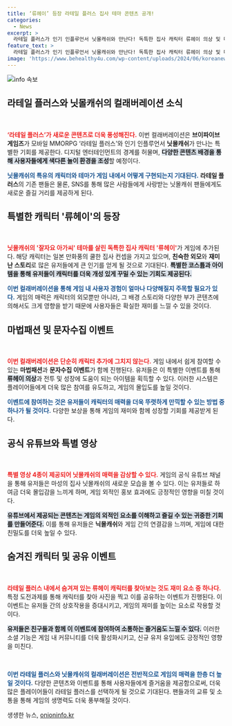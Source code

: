 ```yaml
---
title: ‘류헤이’ 등장 라테일 플러스 집사 테마 콘텐츠 공개!
categories:
  - News
excerpt: >
  라테일 플러스가 인기 인플루언서 닛몰캐쉬와 만난다! 독특한 집사 캐릭터 류헤이 의상 및 다채로운 이벤트가 기다리는 이번 컬래버로 특별한 재미를 경험해보세요!
feature_text: >
  라테일 플러스가 인기 인플루언서 닛몰캐쉬와 만난다! 독특한 집사 캐릭터 류헤이 의상 및 다채로운 이벤트가 기다리는 이번 컬래버로 특별한 재미를 경험해보세요!
image: 'https://www.behealthy4u.com/wp-content/uploads/2024/06/koreanews.jpg'
---
```


<p><img src="https://www.behealthy4u.com/wp-content/uploads/2024/06/koreanews.jpg" alt="info 속보" /></p>

<h2 data-ke-size="size26">라테일 플러스와 닛몰캐쉬의 컬래버레이션 소식</h2>

<p data-ke-size="size16">&nbsp;</p>

<p><b><span style="color: #ee2323;">‘라테일 플러스’가 새로운 콘텐츠로 더욱 풍성해진다.</span></b> 이번 컬래버레이션은 <b>브이파이브 게임즈</b>가 모바일 MMORPG ‘라테일 플러스’와 인기 인플루언서 <b>닛몰캐쉬</b>가 만나는 특별한 기회를 제공한다. 디지털 엔터테인먼트의 경계를 허물며, <b><span style="background-color: #21538527;">다양한 콘텐츠 배경을 통해 사용자들에게 색다른 놀이 환경을 조성</span></b>할 예정이다.</p>

<p><b><span style="color: #1a5490;">닛몰캐쉬의 특유의 캐릭터와 테마가 게임 내에서 어떻게 구현되는지 기대된다.</span></b> <b>라테일 플러스</b>의 기존 팬들은 물론, SNS를 통해 많은 사람들에게 사랑받는 닛몰캐쉬 팬들에게도 새로운 즐길 거리를 제공하게 된다.</p>

<h2 data-ke-size="size26">특별한 캐릭터 '류헤이'의 등장</h2>

<p data-ke-size="size16">&nbsp;</p>

<p><b><span style="color: #ee2323;">닛몰캐쉬의 '잘자요 아가씨' 테마를 살린 독특한 집사 캐릭터 '류헤이'</span></b>가 게임에 추가된다. 해당 캐릭터는 일본 만화풍의 쿨한 집사 컨셉을 가지고 있으며, <b>친숙한 외모</b>와 <b>재미난 스토리</b>로 많은 유저들에게 큰 인기를 얻게 될 것으로 기대된다. <b><span style="background-color: #21538527;">특별한 코스튬과 아이템을 통해 유저들이 캐릭터를 더욱 개성 있게 꾸밀 수 있는 기회도 제공된다.</span></b></p>

<p><b><span style="color: #1a5490;">이번 컬래버레이션을 통해 게임 내 사용자 경험이 얼마나 다양해질지 주목할 필요가 있다.</span></b> 게임의 매력은 캐릭터의 외모뿐만 아니라, 그 배경 스토리와 다양한 부가 콘텐츠에 의해서도 크게 영향을 받기 때문에 사용자들은 확실한 재미를 느낄 수 있을 것이다.</p>

<h2 data-ke-size="size26">마법패션 및 문자수집 이벤트</h2>

<p data-ke-size="size16">&nbsp;</p>

<p><b><span style="color: #ee2323;">이번 컬래버레이션은 단순히 캐릭터 추가에 그치지 않는다.</span></b> 게임 내에서 쉽게 참여할 수 있는 <b>마법패션</b>과 <b>문자수집 이벤트</b>가 함께 진행된다. 유저들은 이 특별한 이벤트를 통해 <b><span style="background-color: #21538527;">류헤이 의상</span></b>과 전투 및 성장에 도움이 되는 아이템을 획득할 수 있다. 이러한 시스템은 플레이어들에게 더욱 많은 참여를 유도하고, 게임의 몰입도를 높일 것이다.</p>

<p><b><span style="color: #1a5490;">이벤트에 참여하는 것은 유저들이 캐릭터의 매력을 더욱 뚜렷하게 만끽할 수 있는 방법 중 하나가 될 것이다.</span></b> 다양한 보상을 통해 게임의 재미와 함께 성장할 기회를 제공받게 된다.</p>

<h2 data-ke-size="size26">공식 유튜브와 특별 영상</h2>

<p data-ke-size="size16">&nbsp;</p>

<p><b><span style="color: #ee2323;">특별 영상 4종이 제공되어 닛몰캐쉬의 매력을 감상할 수 있다.</span></b> 게임의 공식 유튜브 채널을 통해 유저들은 마성의 집사 닛몰캐쉬의 새로운 모습을 볼 수 있다. 이는 유저들로 하여금 더욱 몰입감을 느끼게 하며, 게임 외적인 홍보 효과에도 긍정적인 영향을 미칠 것이다.</p>

<p><b><span style="background-color: #21538527;">유튜브에서 제공되는 콘텐츠는 게임의 외적인 요소를 이해하고 즐길 수 있는 귀중한 기회를 만들어준다.</span></b> 이를 통해 유저들은 <b>닉몰캐쉬</b>와 게임 간의 연결감을 느끼며, 게임에 대한 친밀도를 더욱 높일 수 있다.</p>

<h2 data-ke-size="size26">숨겨진 캐릭터 및 공유 이벤트</h2>

<p data-ke-size="size16">&nbsp;</p>

<p><b><span style="color: #ee2323;">라테일 플러스 내에서 숨겨져 있는 류헤이 캐릭터를 찾아보는 것도 재미 요소 중 하나다.</span></b> 특정 도전과제를 통해 캐릭터를 찾아 사진을 찍고 이를 공유하는 이벤트가 진행된다. 이 이벤트는 유저들 간의 상호작용을 증대시키고, 게임의 재미를 높이는 요소로 작용할 것이다.</p>

<p><b><span style="background-color: #21538527;">유저들은 친구들과 함께 이 이벤트에 참여하여 소통하는 즐거움도 느낄 수 있다.</span></b> 이러한 소셜 기능은 게임 내 커뮤니티를 더욱 활성화시키고, 신규 유저 유입에도 긍정적인 영향을 미친다.</p>

<p data-ke-size="size16">&nbsp;</p>

<p><b><span style="color: #1a5490;">이번 라테일 플러스와 닛몰캐쉬의 컬래버레이션은 전반적으로 게임의 매력을 한층 더 높일 것이다.</span></b> 다양한 콘텐츠와 이벤트를 통해 사용자들에게 즐거움을 제공함으로써, 더욱 많은 플레이어들이 라테일 플러스를 선택하게 될 것으로 기대된다. 팬들과의 교류 및 소통을 통해 게임의 생명력도 더욱 풍부해질 것이다.</p>
생생한 뉴스, <a href="https://onioninfo.kr" rel="dofollow">onioninfo.kr</a>


